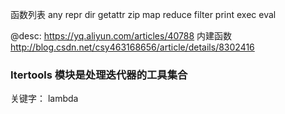 函数列表
any
repr
dir
getattr
zip
map
reduce
filter
print
exec
eval




 @desc: https://yq.aliyun.com/articles/40788
 内建函数
 http://blog.csdn.net/csy463168656/article/details/8302416

### Itertools 模块是处理迭代器的工具集合

关键字：
lambda